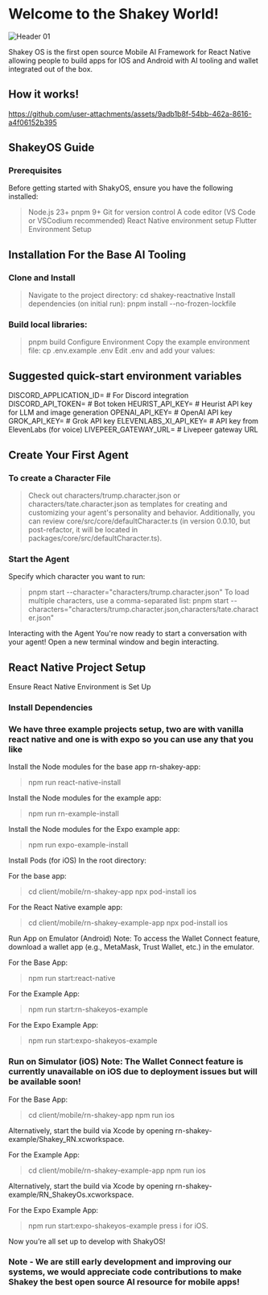 # Welcome to the Shakey World! 

![Header 01](https://github.com/user-attachments/assets/8f784417-e185-4c09-a4cf-b769ab17ca5b)

Shakey OS is the first open source Mobile AI Framework for React Native allowing people to build apps for IOS and Android with AI tooling and wallet integrated out of the box.

## How it works!




https://github.com/user-attachments/assets/9adb1b8f-54bb-462a-8616-a4f06152b395




## ShakeyOS Guide
### Prerequisites 

Before getting started with ShakyOS, ensure you have the following installed:
> Node.js 23+
> pnpm 9+
> Git for version control
> A code editor (VS Code or VSCodium recommended)
> React Native environment setup
> Flutter Environment Setup

## Installation For the Base AI Tooling

### Clone and Install
> Navigate to the project directory:
> cd shakey-reactnative
> Install dependencies (on initial run):
> pnpm install --no-frozen-lockfile

### Build local libraries:
> pnpm build
> Configure Environment
> Copy the example environment file:
> cp .env.example .env
> Edit .env and add your values:

## Suggested quick-start environment variables
DISCORD_APPLICATION_ID=  # For Discord integration
DISCORD_API_TOKEN=       # Bot token
HEURIST_API_KEY=         # Heurist API key for LLM and image generation
OPENAI_API_KEY=          # OpenAI API key
GROK_API_KEY=            # Grok API key
ELEVENLABS_XI_API_KEY=   # API key from ElevenLabs (for voice)
LIVEPEER_GATEWAY_URL=    # Livepeer gateway URL

## Create Your First Agent

### To create a Character File
> Check out characters/trump.character.json or characters/tate.character.json as templates for creating and customizing your agent's personality and behavior. Additionally, you can review core/src/core/defaultCharacter.ts (in version 0.0.10, but post-refactor, it will be located in packages/core/src/defaultCharacter.ts).

### Start the Agent
Specify which character you want to run:

> pnpm start --character="characters/trump.character.json"
To load multiple characters, use a comma-separated list:
> pnpm start --characters="characters/trump.character.json,characters/tate.character.json"

Interacting with the Agent
You're now ready to start a conversation with your agent! Open a new terminal window and begin interacting.

## React Native Project Setup

Ensure React Native Environment is Set Up

### Install Dependencies

### We have three example projects setup, two are with vanilla react native and one is with expo so you can use any that you like 

Install the Node modules for the base app rn-shakey-app:
> npm run react-native-install

Install the Node modules for the example app:
> npm run rn-example-install

Install the Node modules for the Expo example app:
> npm run expo-example-install


Install Pods (for iOS) In the root directory:

For the base app:
> cd client/mobile/rn-shakey-app
> npx pod-install ios

For the React Native example app:
> cd client/mobile/rn-shakey-example-app
> npx pod-install ios


Run App on Emulator (Android) Note: To access the Wallet Connect feature, download a wallet app (e.g., MetaMask, Trust Wallet, etc.) in the emulator.

For the Base App:
> npm run start:react-native

For the Example App:
> npm run start:rn-shakeyos-example

For the Expo Example App:
> npm run start:expo-shakeyos-example


### Run on Simulator (iOS) Note: The Wallet Connect feature is currently unavailable on iOS due to deployment issues but will be available soon!

For the Base App:
> cd client/mobile/rn-shakey-app
> npm run ios

Alternatively, start the build via Xcode by opening rn-shakey-example/Shakey_RN.xcworkspace.

For the Example App:
> cd client/mobile/rn-shakey-example-app
> npm run ios

Alternatively, start the build via Xcode by opening rn-shakey-example/RN_ShakeyOs.xcworkspace.

For the Expo Example App:
> npm run start:expo-shakeyos-example
> press i for iOS.

Now you’re all set up to develop with ShakyOS!

### Note - We are still early development and improving our systems, we would appreciate code contributions to make Shakey the best open source AI resource for mobile apps! 
